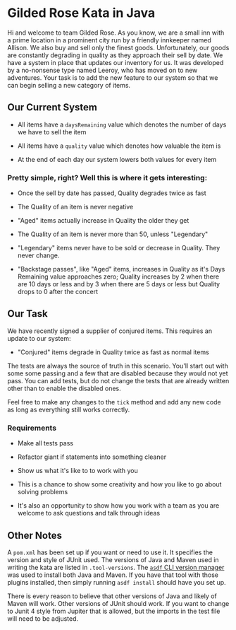 # Gilded Rose Kata in Java

Hi and welcome to team Gilded Rose. As you know, we are a small inn with a prime location in a prominent city run by a friendly innkeeper named Allison. We also buy and sell only the finest goods. Unfortunately, our goods are constantly degrading in quality as they approach their sell by date. We have a system in place that updates our inventory for us. It was developed by a no-nonsense type named Leeroy, who has moved on to new adventures. Your task is to add the new feature to our system so that we can begin selling a new category of items.

## Our Current System

- All items have a `daysRemaining` value which denotes the number of days we have to sell the item

- All items have a `quality` value which denotes how valuable the item is

- At the end of each day our system lowers both values for every item

### Pretty simple, right? Well this is where it gets interesting:

- Once the sell by date has passed, Quality degrades twice as fast

- The Quality of an item is never negative

- "Aged" items actually increase in Quality the older they get

- The Quality of an item is never more than 50, unless "Legendary"

- "Legendary" items never have to be sold or decrease in Quality. They never change.

- "Backstage passes", like "Aged" items, increases in Quality as it's Days Remaining value approaches zero; Quality increases by 2 when there are 10 days or less and by 3 when there are 5 days or less but Quality drops to 0 after the concert

## Our Task

We have recently signed a supplier of conjured items. This requires an update to our system:

- "Conjured" items degrade in Quality twice as fast as normal items

The tests are always the source of truth in this scenario. You'll start out with some some passing and a few that are disabled because they would not yet pass. You can add tests, but do not change the tests that are already written other than to enable the disabled ones.

Feel free to make any changes to the `tick` method and add any new code as long as everything still works correctly.

### Requirements

- Make all tests pass

- Refactor giant if statements into something cleaner

- Show us what it's like to to work with you

- This is a chance to show some creativity and how you like to go about solving problems

- It's also an opportunity to show how you work with a team as you are welcome to ask questions and talk through ideas

## Other Notes

A `pom.xml` has been set up if you want or need to use it. It specifies the version and style of JUnit used. The versions of Java and Maven used in writing the kata are listed in `.tool-versions`. The [`asdf` CLI version manager](https://asdf-vm.com) was used to install both Java and Maven. If you have that tool with those plugins installed, then simply running `asdf install` should have you set up.

There is every reason to believe that other versions of Java and likely of Maven will work. Other versions of JUnit should work. If you want to change to Junit 4 style from Jupiter that is allowed, but the imports in the test file will need to be adjusted.